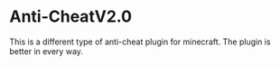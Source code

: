 # Anti-CheatV2.0
This is a different type of anti-cheat plugin for minecraft. The plugin is better in every way.
